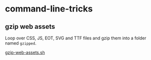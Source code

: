 # command-line-tricks

## gzip web assets

Loop over CSS, JS, EOT, SVG and TTF files and gzip them into a folder named `gzipped`.

[gzip-web-assets.sh](https://github.com/karlhorky/command-line-tricks/blob/master/gzip-web-assets.sh)
